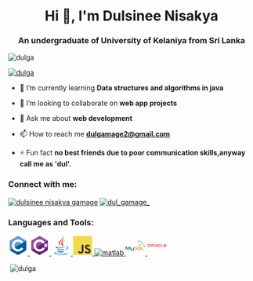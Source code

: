 <h1 align="center">Hi 👋, I'm Dulsinee Nisakya</h1>
<h3 align="center">An undergraduate of University of Kelaniya from Sri Lanka</h3>

<p align="left"> <img src="https://komarev.com/ghpvc/?username=dulga&label=Profile%20views&color=0e75b6&style=flat" alt="dulga" /> </p>

<p align="left"> <a href="https://github.com/ryo-ma/github-profile-trophy"><img src="https://github-profile-trophy.vercel.app/?username=dulga" alt="dulga" /></a> </p>

- 🌱 I’m currently learning **Data structures and algorithms in java**

- 👯 I’m looking to collaborate on **web app projects**

- 💬 Ask me about **web development**

- 📫 How to reach me **dulgamage2@gmail.com**

- ⚡ Fun fact **no best friends due to poor communication skills,anyway call me as 'dul'.**

<h3 align="left">Connect with me:</h3>
<p align="left">
<a href="https://linkedin.com/in/dulsinee nisakya gamage" target="blank"><img align="center" src="https://raw.githubusercontent.com/rahuldkjain/github-profile-readme-generator/master/src/images/icons/Social/linked-in-alt.svg" alt="dulsinee nisakya gamage" height="30" width="40" /></a>
<a href="https://instagram.com/dul_gamage_" target="blank"><img align="center" src="https://raw.githubusercontent.com/rahuldkjain/github-profile-readme-generator/master/src/images/icons/Social/instagram.svg" alt="dul_gamage_" height="30" width="40" /></a>
</p>

<h3 align="left">Languages and Tools:</h3>
<p align="left"> <a href="https://www.cprogramming.com/" target="_blank" rel="noreferrer"> <img src="https://raw.githubusercontent.com/devicons/devicon/master/icons/c/c-original.svg" alt="c" width="40" height="40"/> </a> <a href="https://www.w3schools.com/cs/" target="_blank" rel="noreferrer"> <img src="https://raw.githubusercontent.com/devicons/devicon/master/icons/csharp/csharp-original.svg" alt="csharp" width="40" height="40"/> </a> <a href="https://www.java.com" target="_blank" rel="noreferrer"> <img src="https://raw.githubusercontent.com/devicons/devicon/master/icons/java/java-original.svg" alt="java" width="40" height="40"/> </a> <a href="https://developer.mozilla.org/en-US/docs/Web/JavaScript" target="_blank" rel="noreferrer"> <img src="https://raw.githubusercontent.com/devicons/devicon/master/icons/javascript/javascript-original.svg" alt="javascript" width="40" height="40"/> </a> <a href="https://www.mathworks.com/" target="_blank" rel="noreferrer"> <img src="https://upload.wikimedia.org/wikipedia/commons/2/21/Matlab_Logo.png" alt="matlab" width="40" height="40"/> </a> <a href="https://www.mysql.com/" target="_blank" rel="noreferrer"> <img src="https://raw.githubusercontent.com/devicons/devicon/master/icons/mysql/mysql-original-wordmark.svg" alt="mysql" width="40" height="40"/> </a> <a href="https://www.oracle.com/" target="_blank" rel="noreferrer"> <img src="https://raw.githubusercontent.com/devicons/devicon/master/icons/oracle/oracle-original.svg" alt="oracle" width="40" height="40"/> </a> </p>

<p>&nbsp;<img align="center" src="https://github-readme-stats.vercel.app/api?username=dulga&show_icons=true&locale=en" alt="dulga" /></p>

